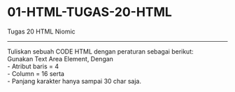 # 01-HTML-TUGAS-20-HTML
Tugas 20 HTML Niomic
<hr>
Tuliskan sebuah CODE HTML dengan peraturan sebagai berikut:
<br>
Gunakan Text Area Element, Dengan<br>
- Atribut baris = 4<br>
- Column = 16 serta<br>
- Panjang karakter hanya sampai 30 char saja.
